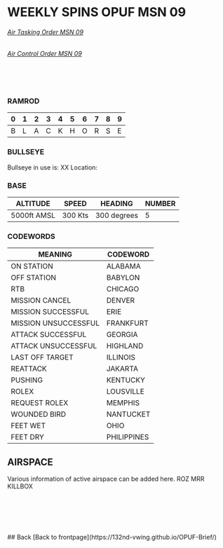 # WEEKLY SPINS OPUF MSN 09


###### [Air Tasking Order MSN 09](/OPUF-Brief/Docs/ATO/ATO_09.html) 
###### [Air Control Order MSN 09](/OPUF-Brief/Docs/ACO/ACO_09.html) 
<br>
<br>

### RAMROD

| 0 | 1 | 2 | 3 | 4 | 5 | 6 | 7 | 8 | 9 |
| - | - | - | - | - | - | - | - | - | - |
| B | L | A | C | K | H | O | R | S | E |


### BULLSEYE
Bullseye in use is: XX
Location:


### BASE

| ALTITUDE | SPEED | HEADING | NUMBER| 
| -------- | ----- | ------- | ----- | 
| 5000ft AMSL | 300 Kts | 300 degrees | 5 |

### CODEWORDS

| MEANING | CODEWORD | 
| ------- | -------- | 
| ON STATION | ALABAMA | 
| OFF STATION | BABYLON |
| RTB | CHICAGO |
| MISSION CANCEL | DENVER |
| MISSION SUCCESSFUL| ERIE |
| MISSION UNSUCCESSFUL| FRANKFURT |
| ATTACK SUCCESSFUL | GEORGIA |
| ATTACK UNSUCCESSFUL | HIGHLAND |
| LAST OFF TARGET| ILLINOIS |
| REATTACK | JAKARTA |
| PUSHING | KENTUCKY |
| ROLEX | LOUSVILLE |
| REQUEST ROLEX| MEMPHIS|
| WOUNDED BIRD | NANTUCKET |
| FEET WET | OHIO |
| FEET DRY | PHILIPPINES |


## AIRSPACE
Various information of active airspace can be added here.
ROZ
MRR
KILLBOX


<br>
<br>
<br>
<br>
<br>
## Back
[Back to frontpage](https://132nd-vwing.github.io/OPUF-Brief/)